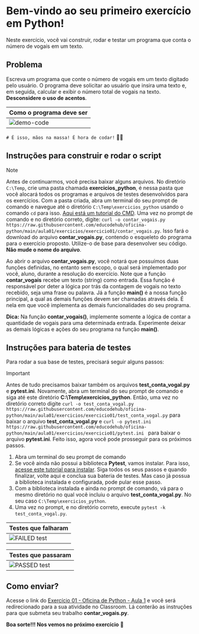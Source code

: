 # Bem-vindo ao seu primeiro exercício em Python!

Neste exercício, você vai construir, rodar e testar um programa que conta o número de vogais em um texto.

## Problema

Escreva um programa que conte o número de vogais em um texto digitado pelo usuário. O programa deve solicitar ao usuário que insira uma texto e, em seguida, calcular e exibir o número total de vogais na texto. **Desconsidere o uso de acentos**.



| **Como o programa deve ser**                                 |
| :----------------------------------------------------------- |
| ![demo-code](https://github.com/cavalcantgus/oficina-de-python/assets/142106838/654a0fc8-bd29-4b1d-859a-3923ac6c054e) |

`# É isso, mãos na massa! É hora de codar!` 👨‍💻

## Instruções para construir e rodar o script

> [!NOTE]
> Antes de continuarmos, você precisa baixar alguns arquivos. No diretório `C:\Temp`, crie uma pasta chamada **exercicios_python**, é nessa pasta que você alocará todos os programas e arquivos de testes desenvolvidos para os exercícios. Com a pasta criada, abra um terminal do seu prompt de comando e navegue até o diretório `C:\Temp\exercicios_python` usando o comando `cd` para isso. [Aqui está um tutorial do CMD](https://medium.com/@adsonrocha/como-abrir-e-navegar-entre-pastas-com-o-prompt-de-comandos-do-windows-10-68750eae8f47). Uma vez no prompt de comando e no diretório correto, digite: `curl -o contar_vogais.py https://raw.githubusercontent.com/educodehub/oficina-python/main/aula01/exercicios/exercicio01/contar_vogais.py`. Isso fará o download do arquivo **contar_vogais.py**, contendo o esqueleto do programa para o exercício proposto. Utilize-o de base para desenvolver seu código. **Não mude o nome do arquivo**.

Ao abrir o arquivo **contar_vogais.py**, você notará que possuímos duas funções definidas, no entanto sem escopo, o qual será implementado por você, aluno, durante a resolução do exercício. Note que a função **contar_vogais** recebe um texto (string) como entrada. Essa função é responsável por deter a lógica por trás da contagem de vogais no texto recebido, seja uma frase ou palavra. Já a função **main()** é a nossa função principal, a qual as demais funções devem ser chamadas através dela. É nela em que você implementa as demais funcionalidades do seu programa.

**Dica:** Na função **contar_vogais()**, implemente somente a lógica de contar a quantidade de vogais para uma determinada entrada. Experimente deixar as demais lógicas e ações do seu programa na função **main()**.

## Instruções para bateria de testes

Para rodar a sua base de testes, precisará seguir alguns passos:

> [!IMPORTANT]
> Antes de tudo precisamos baixar também os arquivos **test_conta_vogal.py** e **pytest.ini**. Novamente, abra um terminal do seu prompt de comando e siga até este diretório **C:\Temp\exercicios_python**. Então, uma vez no diretório correto digite `curl -o test_conta_vogal.py https://raw.githubusercontent.com/educodehub/oficina-python/main/aula01/exercicios/exercicio01/test_conta_vogal.py` para baixar o arquivo **test_conta_vogal.py** e `curl -o pytest.ini https://raw.githubusercontent.com/educodehub/oficina-python/main/aula01/exercicios/exercicio01/pytest.ini ` para baixar o arquivo **pytest.ini**. Feito isso, agora você pode prosseguir para os próximos passos.

1. Abra um terminal do seu prompt de comando
2. Se você ainda não possui a biblioteca **Pytest**, vamos instalar. Para isso, [acesse este tutorial para instalar](https://github.com/educodehub/oficina-python/blob/7687045011e7058f89afa1a526c5115dc4266b90/Instala%C3%A7%C3%A3o_pytest.md). Siga todos os seus passos e quando finalizar, volte aqui e conclua sua bateria de testes. Mas caso já possua a biblioteca instalada e configurada, pode pular esse passo.
3. Com a biblioteca instalada e ainda no prompt de comando, vá para o mesmo diretório no qual você incluiu o arquivo **test_conta_vogal.py**. No seu caso `C:\Temp\exercicios_python`.
4. Uma vez no prompt, e no diretório correto, execute `pytest -k test_conta_vogal.py`.

| **Testes que falharam**                                      |
| ------------------------------------------------------------ |
| ![FAILED test](https://github.com/cavalcantgus/oficina-de-python/assets/142106838/e4a081c3-5893-4e09-a27f-53e04148a443) |

| **Testes que passaram**                                      |
| ------------------------------------------------------------ |
| ![PASSED test](https://github.com/cavalcantgus/oficina-de-python/assets/142106838/6e67b46a-dd4e-4cc6-ae86-61bdf804d8a7) |

## Como enviar?

Acesse o link do [Exercício 01 - Oficina de Python - Aula 1](https://classroom.google.com/c/Njc1ODQ0MDM4MTU5/a/Njc2MjEyOTU1NjAw/details) e você será redirecionado para a sua atividade no Classroom. Lá conterão as instruções para que submeta seu trabalho **contar_vogais.py**. 

**Boa sorte!!! Nos vemos no próximo exercício** 👋
